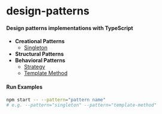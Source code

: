# design-patterns

#### Design patterns implementations with TypeScript

- **Creational Patterns**
  - [Singleton](/singleton)
- **Structural Patterns**
- **Behavioral Patterns**
  - [Strategy](/strategy)
  - [Template Method](/template-method)

#### Run Examples

```bash
npm start -- --pattern="pattern name"
# e.g. --pattern="singleton" --pattern="template-method"
```
